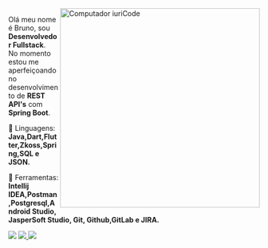 <img src="https://raw.githubusercontent.com/MicaelliMedeiros/micaellimedeiros/master/image/computer-illustration.png" min-width="400px" max-width="400px" width="400px" align="right" alt="Computador iuriCode">

<p align="left"> 
  Olá meu nome é Bruno, sou <strong>Desenvolvedor Fullstack</strong>.<br>
  No momento estou me aperfeiçoando no desenvolvimento de <strong>REST API's</strong> com <strong>Spring Boot</strong>.
</p>

<p align="left">
  🦄 Linguagens: <strong>Java,Dart,Flutter,Zkoss,Spring,SQL e JSON.</strong>
</p>

<p align="left">
  💼 Ferramentas: <strong>Intellij IDEA,Postman,Postgresql,Android Studio, JasperSoft Studio,
  Git, Github,GitLab e JIRA.</strong>
</p>

<p align="left">
  
  <a href="https://www.linkedin.com/in/bruno-dantas-/" alt="Linkedin">
  <img src="https://img.shields.io/badge/-Linkedin-0e76a8?style=flat-square&logo=Linkedin&logoColor=white&link=www.linkedin.com/in/bruno-dantas-/" /></a>
  
  <a href="https://www.facebook.com/bruno.dantas.14606" alt="Facebook">
  <img src="https://img.shields.io/badge/-Facebook-3b5998?style=flat-square&labelColor=3b5998&logo=facebook&logoColor=white&link=www.facebook.com/bruno.dantas.14606"/> </a>

  <a href="www.instagram.com/brunoo_dantas/" alt="Instagram">
  <img src="https://img.shields.io/badge/-Instagram-DF0174?style=flat-square&labelColor=DF0174&logo=instagram&logoColor=white&link=www.instagram.com/brunoo_dantas/"/></a>
</p>  
